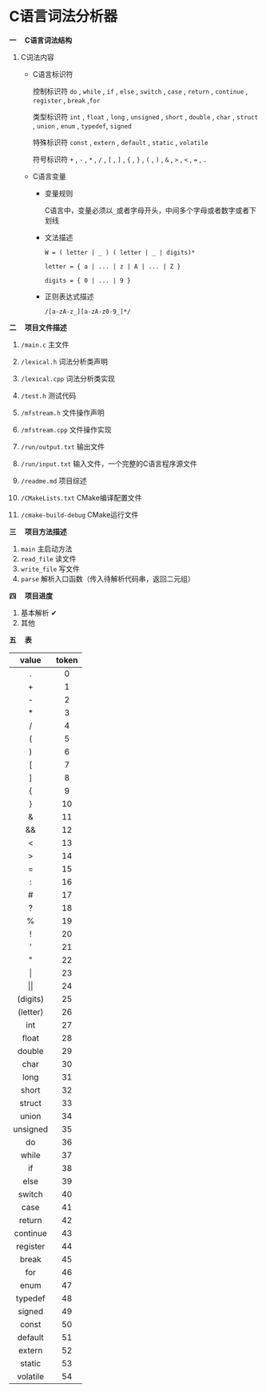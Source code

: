 # C语言词法分析器

**一&emsp; C语言词法结构**

1. C词法内容

    + C语言标识符
        
        控制标识符 `do` , `while` , `if` , `else` , `switch` , `case` , `return` , `continue` , `register` , `break` ,`for`
        
        类型标识符 `int` , `float` , `long` , `unsigned` , `short` , `double` , `char` , `struct` , `union` , `enum` , `typedef`, `signed`
        
        特殊标识符 `const` , `extern` , `default` , `static` , `volatile`
        
        符号标识符 `+` , `-` , `*` , `/` , `[` , `]` , `{` , `}` , `(` , `)` , `&` , `>` , `<` , `=` , `.`
         
     + C语言变量
        
        + 变量规则
            
            C语言中，变量必须以`_`或者字母开头，中间多个字母或者数字或者下划线
            
        + 文法描述
            
            `W = ( letter | _ ) ( letter | _ | digits)*`
            
            `letter = { a | ... | z | A | ... | Z }`
            
            `digits = { 0 | ... | 9 }`
            
        + 正则表达式描述
            
            `/[a-zA-z_][a-zA-z0-9_]*/`

**二&emsp; 项目文件描述**

1. `/main.c` 主文件

2. `/lexical.h` 词法分析类声明

3. `/lexical.cpp` 词法分析类实现

4. `/test.h` 测试代码

5. `/mfstream.h` 文件操作声明

6. `/mfstream.cpp` 文件操作实现

5. `/run/output.txt` 输出文件

6. `/run/input.txt` 输入文件，一个完整的C语言程序源文件

7. `/readme.md` 项目综述

8. `/CMakeLists.txt` CMake编译配置文件

9. `/cmake-build-debug` CMake运行文件

**三&emsp; 项目方法描述**

1. `main` 主启动方法
2. `read_file` 读文件
3. `write_file` 写文件
4. `parse` 解析入口函数（传入待解析代码串，返回二元组）

**四&emsp; 项目进度** 

1. 基本解析 ✔
2. 其他

**五&emsp; 表**

| value | token |
| :---: | :---: |
|   .   |   0   |
|   +   |   1   |
|   -   |   2   |
|   *   |   3   |
|   /   |   4   |
|   (   |   5   |
|   )   |   6   |
|   [   |   7   |
|   ]   |   8   |
|   {   |   9  |
|   }   |   10  |
|   &   |   11  |
|   &&  |   12  |
|   <   |   13  |
|   &#62;   |   14  |
|   =   |   15  |
|   :   |   16  |
|   #   |   17  |
|   ?   |   18  |
|   %   |   19  |
|   !   |   20  |
|   '   |   21  |
|   "   |   22  |
|   &#124;   |   23  |
|   &#124;&#124;   |   24  |
|  (digits) |   25   |
|  (letter) |   26   |
|  int    |   27   |
|  float  |   28   |
|  double |   29   |
|  char   |   30   |
|  long   |   31   |
|  short  |   32   |
|  struct |   33   |
|  union  |   34   |
|  unsigned  |  35  |
|   do     |    36  |
|  while   |    37  |
|   if     |    38  |
|  else   |    39 |
|  switch |   40  |
|  case  |    41  |
|  return |   42  |
|  continue |   43  |
|  register |   44   |
|  break    |   45   |
|  for      |   46   |
|  enum     |   47   |
|  typedef  |   48   |
|  signed   |   49   |
|  const    |   50   |
|  default  |   51   |
|  extern   |   52   |
|  static   |   53   |
|  volatile |   54   |

